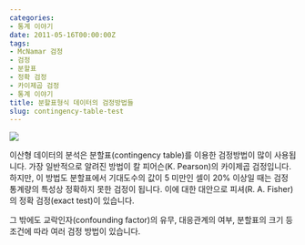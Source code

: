 ```yaml
---
categories:
- 통계 이야기
date: 2011-05-16T00:00:00Z
tags:
- McNamar 검정
- 검정
- 분할표
- 정확 검정
- 카이제곱 검정
- 통계 이야기
title: 분할표형식 데이터의 검정방법들
slug: contingency-table-test
---
```


![](/images/2011-05-16-fig1.png)

이산형 데이터의 분석은 분할표(contingency table)를 이용한 검정방법이 많이 사용됩니다. 
가장 일반적으로 알려진 방법이 칼 피어슨(K. Pearson)의 카이제곱 검정입니다. 하지만, 이 방법도 분할표에서 기대도수의 값이 5 미만인 셀이 20% 이상일 때는 검정 통계량의 특성상 정확하지 못한 검정이 됩니다. 이에 대한 대안으로 피셔(R. A. Fisher)의 정확 검정(exact test)이 있습니다. 

그 밖에도 교락인자(confounding factor)의 유무, 대응관계의 여부, 분할표의 크기 등 조건에 따라 여러 검정 방법이 있습니다.  

